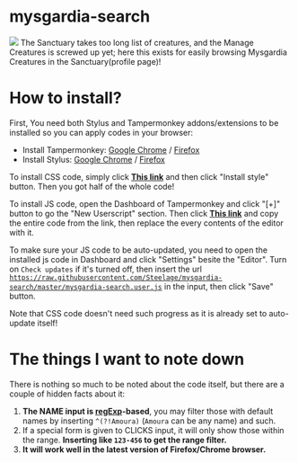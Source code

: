 # mysgardia-search
<img src="https://i.imgur.com/p4gauzJ.png">
The Sanctuary takes too long list of creatures, and the Manage Creatures is screwed up yet; here this exists for easily browsing Mysgardia Creatures in the Sanctuary(profile page)!

# How to install?
First, You need both Stylus and Tampermonkey addons/extensions to be installed so you can apply codes in your browser:
* Install Tampermonkey: [Google Chrome](https://chrome.google.com/webstore/detail/tampermonkey/dhdgffkkebhmkfjojejmpbldmpobfkfo) / [Firefox](https://addons.mozilla.org/ko/firefox/addon/tampermonkey/)
* Install Stylus: [Google Chrome](https://chrome.google.com/webstore/detail/stylus/clngdbkpkpeebahjckkjfobafhncgmne) / [Firefox](https://addons.mozilla.org/ko/firefox/addon/styl-us/)

To install CSS code, simply click [**This link**](https://raw.githubusercontent.com/Steelage/mysgardia-search/master/mysgardia-search.user.css) and then click "Install style" button. Then you got half of the whole code!

To install JS code, open the Dashboard of Tampermonkey and click "[+]" button to go the "New Userscript" section. Then click [**This link**](https://raw.githubusercontent.com/Steelage/mysgardia-search/master/mysgardia-search.user.js) and copy the entire code from the link, then replace the every contents of the editor with it.

To make sure your JS code to be auto-updated, you need to open the installed js code in Dashboard and click "Settings" besite the "Editor". Turn on <code>Check updates</code> if it's turned off, then insert the url <code>https://raw.githubusercontent.com/Steelage/mysgardia-search/master/mysgardia-search.user.js</code> in the input, then click "Save" button.

Note that CSS code doesn't need such progress as it is already set to auto-update itself!

# The things I want to note down
There is nothing so much to be noted about the code itself, but there are a couple of hidden facts about it:
1. **The NAME input is [regExp](https://developer.mozilla.org/en-US/docs/Web/JavaScript/Guide/Regular_Expressions)-based**, you may filter those with default names by inserting <code>^(?!Amoura)</code> (<code>Amoura</code> can be any name) and such.
2. If a special form is given to CLICKS input, it will only show those within the range. **Inserting like <code>123-456</code> to get the range filter.**
3. **It will work well in the latest version of Firefox/Chrome browser.**
